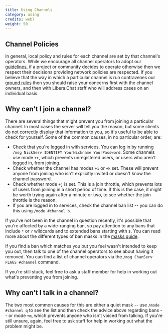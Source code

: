 ```yaml
---
title: Using Channels
category: using
credits: web7
weight: 50
---
```


## Channel Policies

In general, local policy and rules for each channel are set by that channel's
operators. While we encourage all channel operators to adopt our
[guidelines](/guidelines), if a project or community decides to operate
otherwise then we respect their decisions providing network policies are
respected. If you believe that the way in which a particular channel is run
contravenes our [ground rules](/policies) then you should raise your concerns
first with the channel owners, and then with Libera.Chat staff who will
address cases on an individual basis.

## Why can't I join a channel?

There are several things that might prevent you from joining a particular
channel. In most cases the server will tell you the reason, but some clients
do not correctly display that information to you, so it's useful to be able
to check for yourself. Some of the common causes, in no particular order, are:

- Check that you're logged in with services. You can log in by running
  `/msg NickServ IDENTIFY YourNickname YourPassword`.
  Some channels use mode `+r`, which prevents unregistered users, or users who
  aren't logged in, from joining.
- Check whether the channel has modes `+i` or `+k` set. These will prevent
  anyone from joining who isn't explicitly invited or doesn't know the channel
  password.
- Check whether mode `+j` is set. This is a join throttle, which prevents
  lots of users from joining in a short period of time. If this is the case,
  it might be worth trying again after a minute or two, to see whether the
  join throttle is the reason.
- If you are logged in to services, check the channel ban list -- you can do
  this using `/mode #channel b`.

If you've not been in the channel in question recently, it's possible that
you're affected by a wide-ranging ban, so pay attention to any bans that
include `*` or `?` wildcards and to extended bans starting with `$`.
You can read more about the different types of ban masks in the
[masks guide](/guides/channelmodes.md#masks).

If you find a ban which matches you but you feel wasn't intended to keep
you out, then talk to one of the channel operators to see about having it
removed. You can find a list of channel operators via the
`/msg ChanServ FLAGS #channel` command.

If you're still stuck, feel free to ask a staff member for help in working
out what's preventing you from joining.

## Why can't I talk in a channel?

The two most common causes for this are either a quiet mask -- use
`/mode #channel q` to see the list and then check the advice above regarding
bans -- or mode `+m`, which prevents anyone who isn't voiced from talking.
If you're still unsure, again, feel free to ask staff for help in working
out what the problem might be.
